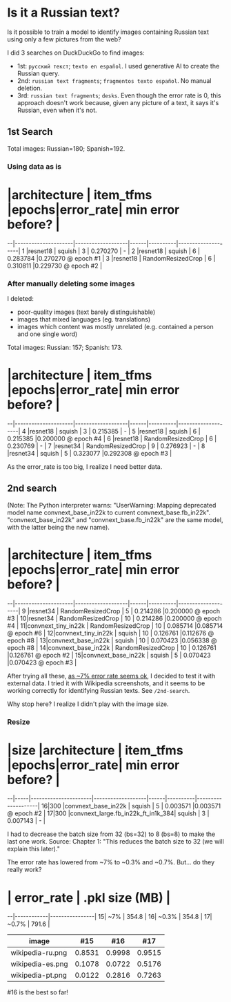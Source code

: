 # Is it a Russian text?

Is it possible to train a model to identify images containing Russian text using only a few pictures from the web?

I did 3 searches on DuckDuckGo to find images:
- 1st: `русский текст`; `texto en español`. I used generative AI to create the Russian query. 
- 2nd: `russian text fragments`; `fragmentos texto español`. No manual deletion.
- 3rd: `russian text fragments`; `desks`. Even though the error rate is 0, this approach doesn't work because, given any picture of a text, it says it's Russian, even when it's not.


## 1st Search
Total images: Russian=180; Spanish=192.

### Using data as is
# |architecture         | item_tfms         |epochs|error_rate| min error before?  |
--|---------------------|-------------------|------|----------|--------------------|
1 |resnet18             | squish            |  3   | 0.270270 |        -           |
2 |resnet18             | squish            |  6   | 0.283784 |0.270270 @ epoch #1 |
3 |resnet18             | RandomResizedCrop |  6   | 0.310811 |0.229730 @ epoch #2 |

### After manually deleting some images
I deleted:
- poor-quality images (text barely distinguishable)
- images that mixed languages (eg. translations)
- images which content was mostly unrelated (e.g. contained a person and one single word) 

Total images: Russian: 157; Spanish: 173.

# |architecture         | item_tfms         |epochs|error_rate| min error before?  |
--|---------------------|-------------------|------|----------|--------------------|
4 |resnet18             | squish            |  3   | 0.215385 |        -           |
5 |resnet18             | squish            |  6   | 0.215385 |0.200000 @ epoch #4 |
6 |resnet18             | RandomResizedCrop |  6   | 0.230769 |        -           |
7 |resnet34             | RandomResizedCrop |  9   | 0.276923 |        -           |
8 |resnet34             | squish            |  5   | 0.323077 |0.292308 @ epoch #3 |

As the error_rate is too big, I realize I need better data.


## 2nd search
(Note: The Python interpreter warns: "UserWarning: Mapping deprecated model name convnext_base_in22k to current convnext_base.fb_in22k". "convnext_base_in22k" and "convnext_base.fb_in22k" are the same model, with the latter being the new name).

# |architecture         | item_tfms         |epochs|error_rate| min error before?  |
--|---------------------|-------------------|------|----------|--------------------|
9 |resnet34             | RandomResizedCrop | 5    | 0.214286 |0.200000 @ epoch #3 |
10|resnet34             | RandomResizedCrop | 10   | 0.214286 |0.200000 @ epoch #4 |
11|convnext_tiny_in22k  | RandomResizedCrop | 10   | 0.085714 |0.085714 @ epoch #6 |
12|convnext_tiny_in22k  | squish            | 10   | 0.126761 |0.112676 @ epoch #8 |
13|convnext_base_in22k  | squish            | 10   | 0.070423 |0.056338 @ epoch #8 |
14|convnext_base_in22k  | RandomResizedCrop | 10   | 0.126761 |0.126761 @ epoch #2 |
15|convnext_base_in22k  | squish            | 5    | 0.070423 |0.070423 @ epoch #3 |

After trying all these, [as ~7% error rate seems ok](https://www.youtube.com/watch?v=hBBOjCiFcuo&t=816s), I decided to test it with external data. I tried it with Wikipedia screenshots, and it seems to be working correctly for identifying Russian texts. See `/2nd-search`.

Why stop here? I realize I didn't play with the image size.

### Resize
# |size |architecture          | item_tfms         |epochs|error_rate| min error before?  |
--|-----|----------------------|-------------------|------|----------|--------------------|
16|300  |convnext_base_in22k   | squish            | 5    | 0.003571 |0.003571 @ epoch #2 |
17|300  |convnext_large.fb_in22k_ft_in1k_384| squish | 3  | 0.007143  | -                 |

I had to decrease the batch size from 32 (bs=32) to 8 (bs=8) to make the last one work. Source: Chapter 1: "This reduces the batch size to 32 (we will explain this later)."

The error rate has lowered from ~7% to ~0.3% and ~0.7%. But... do they really work?

# | error_rate | .pkl size (MB) |
--|------------|----------------|
15| ~7%        | 354.8          |
16| ~0.3%      | 354.8          |
17| ~0.7%      | 791.6          |


image             | #15      | #16     | #17     | 
------------------|----------|---------|---------| 
wikipedia-ru.png  | 0.8531   |  0.9998 | 0.9515  |
wikipedia-es.png  | 0.1078   |  0.0722 | 0.5176  |
wikipedia-pt.png  | 0.0122   |  0.2816 | 0.7263  |

#16 is the best so far!